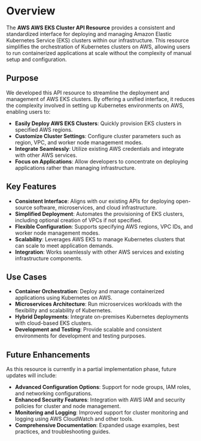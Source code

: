 # Overview

The **AWS AWS EKS Cluster API Resource** provides a consistent and standardized interface for deploying and managing Amazon Elastic Kubernetes Service (EKS) clusters within our infrastructure. This resource simplifies the orchestration of Kubernetes clusters on AWS, allowing users to run containerized applications at scale without the complexity of manual setup and configuration.

## Purpose

We developed this API resource to streamline the deployment and management of AWS EKS clusters. By offering a unified interface, it reduces the complexity involved in setting up Kubernetes environments on AWS, enabling users to:

- **Easily Deploy AWS EKS Clusters**: Quickly provision EKS clusters in specified AWS regions.
- **Customize Cluster Settings**: Configure cluster parameters such as region, VPC, and worker node management modes.
- **Integrate Seamlessly**: Utilize existing AWS credentials and integrate with other AWS services.
- **Focus on Applications**: Allow developers to concentrate on deploying applications rather than managing infrastructure.

## Key Features

- **Consistent Interface**: Aligns with our existing APIs for deploying open-source software, microservices, and cloud infrastructure.
- **Simplified Deployment**: Automates the provisioning of EKS clusters, including optional creation of VPCs if not specified.
- **Flexible Configuration**: Supports specifying AWS regions, VPC IDs, and worker node management modes.
- **Scalability**: Leverages AWS EKS to manage Kubernetes clusters that can scale to meet application demands.
- **Integration**: Works seamlessly with other AWS services and existing infrastructure components.

## Use Cases

- **Container Orchestration**: Deploy and manage containerized applications using Kubernetes on AWS.
- **Microservices Architecture**: Run microservices workloads with the flexibility and scalability of Kubernetes.
- **Hybrid Deployments**: Integrate on-premises Kubernetes deployments with cloud-based EKS clusters.
- **Development and Testing**: Provide scalable and consistent environments for development and testing purposes.

## Future Enhancements

As this resource is currently in a partial implementation phase, future updates will include:

- **Advanced Configuration Options**: Support for node groups, IAM roles, and networking configurations.
- **Enhanced Security Features**: Integration with AWS IAM and security policies for cluster and node management.
- **Monitoring and Logging**: Improved support for cluster monitoring and logging using AWS CloudWatch and other tools.
- **Comprehensive Documentation**: Expanded usage examples, best practices, and troubleshooting guides.
